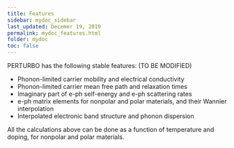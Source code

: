 ```yaml
---
title: Features
sidebar: mydoc_sidebar
last_updated: Decemer 19, 2019
permalink: mydoc_features.html
folder: mydoc
toc: false
---
```


<!--## Features-->

PERTURBO has the following stable features: (TO BE MODIFIED)

* Phonon-limited carrier mobility and electrical conductivity
* Phonon-limited carrier mean free path and relaxation times
* Imaginary part of e-ph self-energy and e-ph scattering rates
* e-ph matrix elements for nonpolar and polar materials, and their Wannier interpolation
* Interpolated electronic band structure and phonon dispersion

All the calculations above can be done as a function of temperature and doping, for nonpolar and polar materials.


